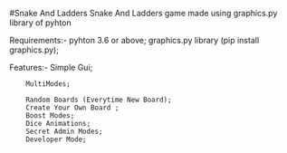 #Snake And Ladders
Snake And Ladders game made using graphics.py library of pyhton

Requirements:-
		pyhton 3.6 or above;
		graphics.py library (pip install graphics.py);

Features:-
		Simple Gui;
		
		MultiModes;
		
		Random Boards (Everytime New Board);
		Create Your Own Board ;
		Boost Modes;
		Dice Animations;
		Secret Admin Modes;
		Developer Mode;
		
		
